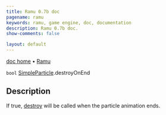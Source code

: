 ```yaml
---
title: Ramu 0.7b doc
pagename: ramu
keywords: ramu, game engine, doc, documentation
description: Ramu 0.7b doc.
show-comments: false

layout: default
---
```

[doc home](home) &#8226; [Ramu](../)  

``bool`` [SimpleParticle](SimpleParticle).destroyOnEnd

## Description
If true, [destroy](GameObj.destroy) will be called when the particle animation ends.